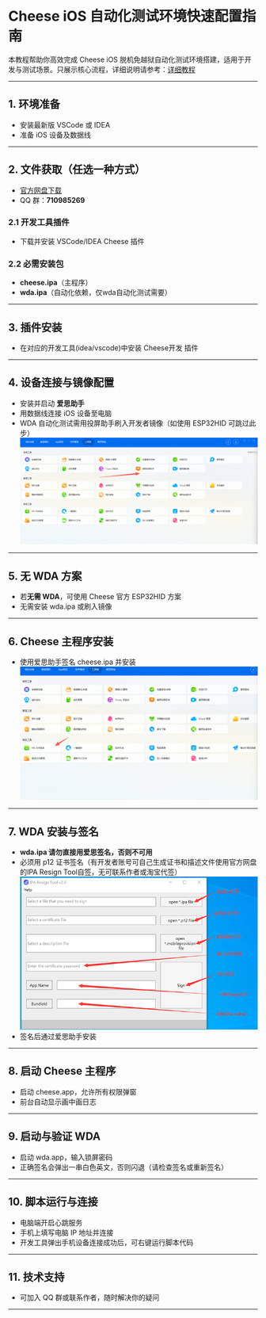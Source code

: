 # Cheese iOS 自动化测试环境快速配置指南

本教程帮助你高效完成 Cheese iOS 脱机免越狱自动化测试环境搭建，适用于开发与测试场景。只展示核心流程，详细说明请参考：[详细教程](https://blog.csdn.net/djc3560000009/article/details/149100348?spm=1001.2014.3001.5502)

---

## 1. 环境准备

- 安装最新版 VSCode 或 IDEA
- 准备 iOS 设备及数据线

---

## 2. 文件获取（任选一种方式）

- [官方网盘下载](http://pan.codeocean.net/)
- QQ 群：**710985269**

### 2.1 开发工具插件

- 下载并安装 VSCode/IDEA Cheese 插件

### 2.2 必需安装包

- **cheese.ipa**（主程序）
- **wda.ipa**（自动化依赖，仅wda自动化测试需要）

---

## 3. 插件安装

- 在对应的开发工具(idea/vscode)中安装 Cheese开发 插件

---

## 4. 设备连接与镜像配置

- 安装并启动 **爱思助手**
- 用数据线连接 iOS 设备至电脑
- WDA 自动化测试需用投屏助手刷入开发者镜像（如使用 ESP32HID 可跳过此步）
  ![img.png](img.png)

---

## 5. 无 WDA 方案

- 若**无需 WDA**，可使用 Cheese 官方 ESP32HID 方案
- 无需安装 wda.ipa 或刷入镜像

---

## 6. Cheese 主程序安装

- 使用爱思助手签名 cheese.ipa 并安装
  ![img_1.png](img_1.png)

---

## 7. WDA 安装与签名

- **wda.ipa 请勿直接用爱思签名，否则不可用**
- 必须用 p12 证书签名（有开发者账号可自己生成证书和描述文件使用官方网盘的IPA Resign Tool自签，无可联系作者或淘宝代签）
  ![resign.png](/public/images/resign.png)
- 签名后通过爱思助手安装

---

## 8. 启动 Cheese 主程序

- 启动 cheese.app，允许所有权限弹窗
- 前台自动显示画中画日志

---

## 9. 启动与验证 WDA

- 启动 wda.app，输入锁屏密码
- 正确签名会弹出一串白色英文，否则闪退（请检查签名或重新签名）

---

## 10. 脚本运行与连接

- 电脑端开启心跳服务
- 手机上填写电脑 IP 地址并连接
- 开发工具弹出手机设备连接成功后，可右键运行脚本代码

---

## 11. 技术支持

- 可加入 QQ 群或联系作者，随时解决你的疑问

---